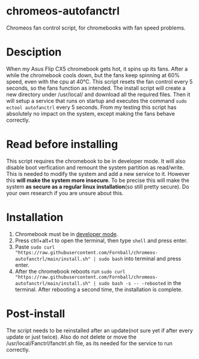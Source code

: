# chromeos-autofanctrl
Chromeos fan control script, for chromebooks with fan speed problems.
# Desciption
When my Asus Flip CX5 chromebook gets hot, it spins up its fans. After a while the chromebook cools down, but the fans keep spinning at 60% speed, even with the cpu at 40°C. 
This script resets the fan control every 5 seconds, so the fans function as intended. 
The install script will create a new directory under /usr/local/ and download all the required files. Then it will setup a service that runs on startup and executes the command ```sudo ectool autofanctrl``` every 5 seconds. From my testing this script has absolutely no impact on the system, except making the fans behave correctly.
# Read before installing
This script requires the chromebook to be in developer mode. It will also disable boot verfication and remount the system partition as read/write. This is needed to modify the system and add a new service to it. However this **will make the system more insecure**. To be precise this will make the system **as secure as a regular linux installation**(so still pretty secure). Do your own research if you are unsure about this.
# Installation
1. Chromebook must be in [developer mode](https://www.androidauthority.com/how-to-enable-developer-mode-on-a-chromebook-906688/).
2. Press ctrl+alt+t to open the terminal, then type ```shell``` and press enter.
3. Paste ```sudo curl "https://raw.githubusercontent.com/Fornball/chromeos-autofanctrl/main/install.sh" | sudo bash``` into terminal and press enter.
4. After the chromebook reboots run ```sudo curl "https://raw.githubusercontent.com/Fornball/chromeos-autofanctrl/main/install.sh" | sudo bash -s -- -rebooted``` in the terminal.
After rebooting a second time, the installation is complete.
# Post-install
The script needs to be reinstalled after an update(not sure yet if after every update or just twice). Also do not delete or move the /usr/local/Fanctrl/fanctrl.sh file, as its needed for the service to run correctly.
